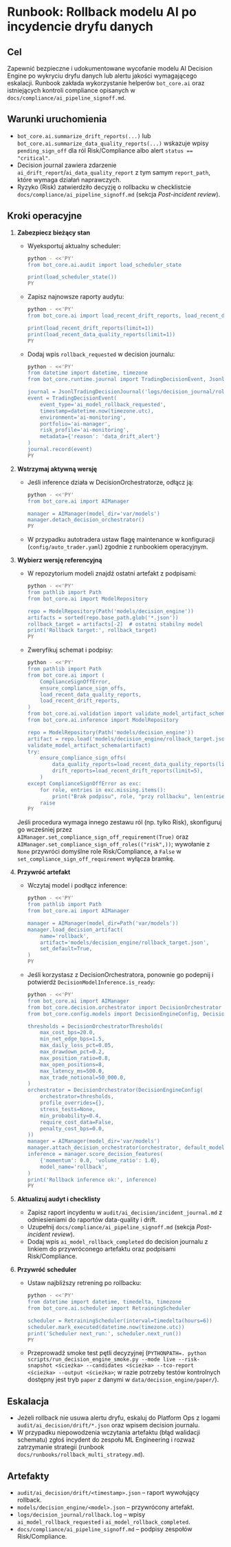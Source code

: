 # Runbook: Rollback modelu AI po incydencie dryfu danych

## Cel
Zapewnić bezpieczne i udokumentowane wycofanie modelu AI Decision Engine
po wykryciu dryfu danych lub alertu jakości wymagającego eskalacji.
Runbook zakłada wykorzystanie helperów `bot_core.ai` oraz istniejących
kontroli compliance opisanych w `docs/compliance/ai_pipeline_signoff.md`.

## Warunki uruchomienia
- `bot_core.ai.summarize_drift_reports(...)` lub
  `bot_core.ai.summarize_data_quality_reports(...)` wskazuje wpisy
  `pending_sign_off` dla ról Risk/Compliance albo alert `status == "critical"`.
- Decision journal zawiera zdarzenie `ai_drift_report`/`ai_data_quality_report`
  z tym samym `report_path`, które wymaga działań naprawczych.
- Ryzyko (Risk) zatwierdziło decyzję o rollbacku w checklistcie
  `docs/compliance/ai_pipeline_signoff.md` (sekcja *Post-incident review*).

## Kroki operacyjne
1. **Zabezpiecz bieżący stan**
   - Wyeksportuj aktualny scheduler:
     ```bash
     python - <<'PY'
     from bot_core.ai.audit import load_scheduler_state

     print(load_scheduler_state())
     PY
     ```
   - Zapisz najnowsze raporty audytu:
     ```bash
     python - <<'PY'
     from bot_core.ai import load_recent_drift_reports, load_recent_data_quality_reports

     print(load_recent_drift_reports(limit=1))
     print(load_recent_data_quality_reports(limit=1))
     PY
     ```
   - Dodaj wpis `rollback_requested` w decision journalu:
     ```bash
     python - <<'PY'
     from datetime import datetime, timezone
     from bot_core.runtime.journal import TradingDecisionEvent, JsonlTradingDecisionJournal

     journal = JsonlTradingDecisionJournal('logs/decision_journal/rollback.log')
     event = TradingDecisionEvent(
         event_type='ai_model_rollback_requested',
         timestamp=datetime.now(timezone.utc),
         environment='ai-monitoring',
         portfolio='ai-manager',
         risk_profile='ai-monitoring',
         metadata={'reason': 'data_drift_alert'}
     )
     journal.record(event)
     PY
     ```

2. **Wstrzymaj aktywną wersję**
   - Jeśli inference działa w DecisionOrchestratorze, odłącz ją:
     ```bash
     python - <<'PY'
     from bot_core.ai import AIManager

     manager = AIManager(model_dir='var/models')
     manager.detach_decision_orchestrator()
     PY
     ```
   - W przypadku autotradera ustaw flagę maintenance w konfiguracji
     (`config/auto_trader.yaml`) zgodnie z runbookiem operacyjnym.

3. **Wybierz wersję referencyjną**
   - W repozytorium modeli znajdź ostatni artefakt z podpisami:
     ```bash
     python - <<'PY'
     from pathlib import Path
     from bot_core.ai import ModelRepository

     repo = ModelRepository(Path('models/decision_engine'))
     artifacts = sorted(repo.base_path.glob('*.json'))
     rollback_target = artifacts[-2]  # ostatni stabilny model
     print('Rollback target:', rollback_target)
     PY
     ```
   - Zweryfikuj schemat i podpisy:
     ```bash
     python - <<'PY'
     from pathlib import Path
     from bot_core.ai import (
         ComplianceSignOffError,
         ensure_compliance_sign_offs,
         load_recent_data_quality_reports,
         load_recent_drift_reports,
     )
     from bot_core.ai.validation import validate_model_artifact_schema
     from bot_core.ai.inference import ModelRepository

     repo = ModelRepository(Path('models/decision_engine'))
     artifact = repo.load('models/decision_engine/rollback_target.json')
     validate_model_artifact_schema(artifact)
     try:
         ensure_compliance_sign_offs(
             data_quality_reports=load_recent_data_quality_reports(limit=5),
             drift_reports=load_recent_drift_reports(limit=5),
         )
     except ComplianceSignOffError as exc:
         for role, entries in exc.missing.items():
             print("Brak podpisu", role, "przy rollbacku", len(entries), "raportów")
         raise
     PY
     ```
    Jeśli procedura wymaga innego zestawu ról (np. tylko Risk), skonfiguruj go wcześniej przez `AIManager.set_compliance_sign_off_requirement(True)` oraz `AIManager.set_compliance_sign_off_roles(("risk",))`; wywołanie z `None` przywróci domyślne role Risk/Compliance, a `False` w `set_compliance_sign_off_requirement` wyłącza bramkę.

4. **Przywróć artefakt**
   - Wczytaj model i podłącz inference:
     ```bash
     python - <<'PY'
     from pathlib import Path
     from bot_core.ai import AIManager

     manager = AIManager(model_dir=Path('var/models'))
     manager.load_decision_artifact(
         name='rollback',
         artifact='models/decision_engine/rollback_target.json',
         set_default=True,
     )
     PY
     ```
   - Jeśli korzystasz z DecisionOrchestratora, ponownie go podepnij i potwierdź
     `DecisionModelInference.is_ready`:
     ```bash
     python - <<'PY'
     from bot_core.ai import AIManager
     from bot_core.decision.orchestrator import DecisionOrchestrator
     from bot_core.config.models import DecisionEngineConfig, DecisionOrchestratorThresholds

     thresholds = DecisionOrchestratorThresholds(
         max_cost_bps=20.0,
         min_net_edge_bps=1.5,
         max_daily_loss_pct=0.05,
         max_drawdown_pct=0.2,
         max_position_ratio=0.8,
         max_open_positions=8,
         max_latency_ms=500.0,
         max_trade_notional=50_000.0,
     )
     orchestrator = DecisionOrchestrator(DecisionEngineConfig(
         orchestrator=thresholds,
         profile_overrides={},
         stress_tests=None,
         min_probability=0.4,
         require_cost_data=False,
         penalty_cost_bps=0.0,
     ))
     manager = AIManager(model_dir='var/models')
     manager.attach_decision_orchestrator(orchestrator, default_model='rollback')
     inference = manager.score_decision_features(
         {'momentum': 0.0, 'volume_ratio': 1.0},
         model_name='rollback',
     )
     print('Rollback inference ok:', inference)
     PY
     ```

5. **Aktualizuj audyt i checklisty**
   - Zapisz raport incydentu w `audit/ai_decision/incident_journal.md` z
     odniesieniami do raportów data-quality i drift.
   - Uzupełnij `docs/compliance/ai_pipeline_signoff.md` (sekcja *Post-incident review*).
   - Dodaj wpis `ai_model_rollback_completed` do decision journalu z linkiem do
     przywróconego artefaktu oraz podpisami Risk/Compliance.

6. **Przywróć scheduler**
   - Ustaw najbliższy retrening po rollbacku:
     ```bash
     python - <<'PY'
     from datetime import datetime, timedelta, timezone
     from bot_core.ai.scheduler import RetrainingScheduler

     scheduler = RetrainingScheduler(interval=timedelta(hours=6))
     scheduler.mark_executed(datetime.now(timezone.utc))
     print('Scheduler next_run:', scheduler.next_run())
     PY
     ```
   - Przeprowadź smoke test pętli decyzyjnej (`PYTHONPATH=. python scripts/run_decision_engine_smoke.py --mode live --risk-snapshot <ścieżka> --candidates <ścieżka> --tco-report <ścieżka> --output <ścieżka>`; w razie potrzeby testów kontrolnych dostępny jest tryb `paper` z danymi w `data/decision_engine/paper/`).

## Eskalacja
- Jeżeli rollback nie usuwa alertu dryfu, eskaluj do Platform Ops z logami
  `audit/ai_decision/drift/*.json` oraz wpisem decision journalu.
- W przypadku niepowodzenia wczytania artefaktu (błąd walidacji schematu)
  zgłoś incydent do zespołu ML Engineering i rozważ zatrzymanie strategii
  (runbook `docs/runbooks/rollback_multi_strategy.md`).

## Artefakty
- `audit/ai_decision/drift/<timestamp>.json` – raport wywołujący rollback.
- `models/decision_engine/<model>.json` – przywrócony artefakt.
- `logs/decision_journal/rollback.log` – wpisy `ai_model_rollback_requested`
  i `ai_model_rollback_completed`.
- `docs/compliance/ai_pipeline_signoff.md` – podpisy zespołów Risk/Compliance.

